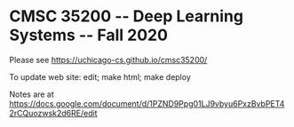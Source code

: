 # CMSC 35200 -- Deep Learning Systems -- Fall 2020

Please see https://uchicago-cs.github.io/cmsc35200/

To update web site: edit; make html; make deploy

Notes are at https://docs.google.com/document/d/1PZND9Ppg01LJ9vbyu6PxzBvbPET42rCQuozwsk2d6RE/edit
